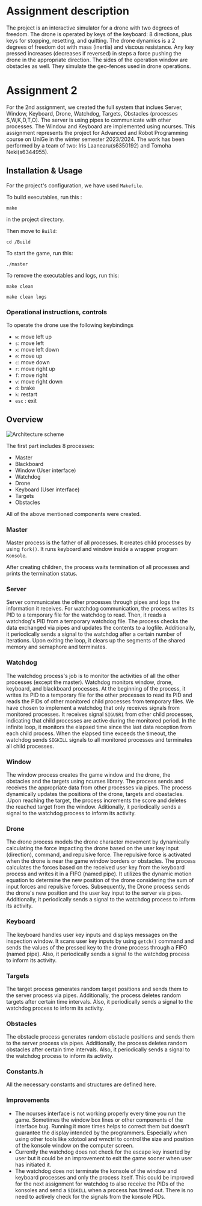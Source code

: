 # Assignment description
The project is an interactive simulator for a drone with two degrees of freedom.
The drone is operated by keys of the keyboard: 8 directions, plus keys for stopping, resetting, and quitting.
The drone dynamics is a 2 degrees of freedom dot with mass (inertia) and viscous resistance. Any key pressed increases (decreases if reversed) in steps a force pushing the drone in the appropriate direction.
The sides of the operation window are obstacles as well. They simulate the geo-fences used in drone operations.

# Assignment 2
For the 2nd assignment, we created the full system that inclues Server, Window, Keyboard, Drone, Watchdog, Targets, Obstacles (processes S,W,K,D,T,O). The server is using pipes to communicate with other processes. The Window and Keyboard are implemented using ncurses. This assignment represents the project for Advanced and Robot Programming course on UniGe in the winter semester 2023/2024.
The work has been performed by a team of two: Iris Laanearu(s6350192) and Tomoha Neki(s6344955).


## Installation & Usage
For the project's configuration, we have used `Makefile`.

To build executables, run this :
```
make
```
in the project directory.

Then move to `Build`:
```
cd /Build
```
To start the game, run this:
```
./master
```

To remove the executables and logs, run this:
```
make clean
```

```
make clean logs
```





###  Operational instructions, controls ###
To operate the drone use the following keybindings
- `w`: move left up
- `s`: move left
- `x`: move left down
- `e`: move up
- `c`: move down
- `r`: move right up
- `f`: move right
- `v`: move right down
- `d`: brake
- `k`: restart
- `esc` : exit



## Overview 

![Architecture scheme](https://github.com/TNunige/ARP/assets/145358917/d91aa4d7-c7de-46dd-9d3c-9e5030673532)

The first part includes  8 processes:
- Master
- Blackboard
- Window (User interface)
- Watchdog
- Drone
- Keyboard (User interface)
- Targets
- Obstacles

All of the above mentioned components were created.

### Master
Master process is the father of all processes. It creates child processes by using `fork()`. It runs keyboard and window inside a wrapper program `Konsole`.

After creating children, the process waits termination of all processes and prints the termination status.

### Server
Server communicates the other processes through pipes and logs the information it receives.
For watchdog communication, the process writes its PID to a temporary file for the watchdog to read. Then, it reads a watchdog's PID from a temporary watchdog file. The process checks the data exchanged via pipes and updates the contents to a logfile. Additionally, it periodically sends a signal to the watchdog after a certain number of iterations. Upon exiting the loop, it clears up the segments of the shared memory and semaphore and terminates.


### Watchdog
The watchdog process's job is to monitor the activities of all the other processes (except the master). Watchdog monitors window, drone, keyboard, and blackboard processes.
At the beginning of the process, it writes its PID to a temporary file for the other processes to read its PID and reads the PIDs of other monitored child processes from temporary files.
We have chosen to implement a watchdog that only receives signals from monitored processes. It receives signal `SIGUSR1` from other child processes, indicating that child processes are active during the monitored period.
In the infinite loop, it monitors the elapsed time since the last data reception from each child process. When the elapsed time exceeds the timeout, the watchdog sends `SIGKILL` signals to all monitored processes and terminates all child processes.

### Window
The window process creates the game window and the drone, the obstacles and the targets using ncurses library. The process sends and receives the appropriate data from other processes via pipes. The process dynamically updates the positions of the drone, targets and obastacles. .Upon reaching the target, the process increments the score and deletes the reached target from the window. Aditionally, it periodically sends a signal to the watchdog process to inform its activity.


### Drone
The drone process models the drone character movement by dynamically calculating the force impacting the drone based on the user key input (direction), command, and repulsive force. The repulsive force is activated when the drone is near the game window borders or obstacles. The process calculates the forces based on the received user key from the keyboard process and writes it in a FIFO (named pipe). It utilizes the dynamic motion equation to determine the new position of the drone considering the sum of input forces and repulsive forces. Subsequently, the Drone process sends the drone's new position and the user key input to the server via pipes. Additionally, it periodically sends a signal to the watchdog process to inform its activity.



### Keyboard 
The keyboard handles user key inputs and displays messages on the inspection window.
It scans user key inputs by using `getch()` command and sends the values of the pressed key to the drone process through a FIFO (named pipe).
Also, it periodically sends a signal to the watchdog process to inform its activity.

### Targets
The target process generates random target positions and sends them to the server process via pipes. Additionally, the process deletes random targets after certain time intervals. Also, it periodically sends a signal to the watchdog process to inform its activity.

### Obstacles
The obstacle process generates random obstacle positions and sends them to the server process via pipes. Additionally, the process deletes random obstacles after certain time intervals. Also, it periodically sends a signal to the watchdog process to inform its activity.

### Constants.h ###
All the necessary constants and structures are defined here.

### Improvements ###

-	The ncurses interface is not working properly every time you run the game. Sometimes the window box lines or other components of the interface bug. Running it more times helps to correct them but doesn’t guarantee the display intended by the programmers. Especially when using other tools like xdotool and wmctrl to control the size and position of the konsole window on the computer screen.
- Currently the watchdog does not check for the escape key inserted by user but it could be an improvement to exit the game sooner when user has initiated it.
- The watchdog does not terminate the konsole of the window and keyboard processes and only the process itself. This could be improved for the next assignment for watchdog to also receive the PIDs of the konsoles and send a `SIGKILL` when a process has timed out. There is no need to actively check for the signals from the konsole PIDs. 

   









